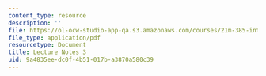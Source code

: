```yaml
---
content_type: resource
description: ''
file: https://ol-ocw-studio-app-qa.s3.amazonaws.com/courses/21m-385-interactive-music-systems-fall-2016/9a4835eedc0f4b51017ba3870a580c39_MIT21M_385F16_L3.pdf
file_type: application/pdf
resourcetype: Document
title: Lecture Notes 3
uid: 9a4835ee-dc0f-4b51-017b-a3870a580c39
---
```

